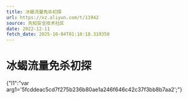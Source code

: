 ```yaml
---
title: 冰蝎流量免杀初探
url: https://xz.aliyun.com/t/11942
source: 先知安全技术社区
date: 2022-12-11
fetch_date: 2025-10-04T01:10:18.319350
---
```


# 冰蝎流量免杀初探

{"l1":"var arg1='5fcddeac5cd7f275b236b80ae1a246f646c42c37f3bb8b7aa2';"}